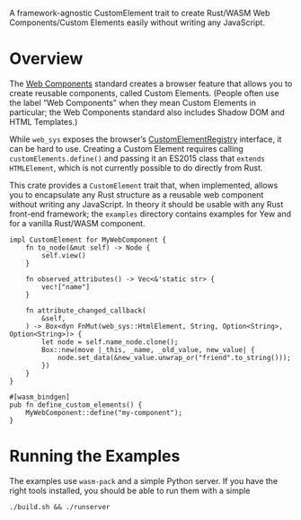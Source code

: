 A framework-agnostic CustomElement trait to create Rust/WASM Web Components/Custom Elements easily without writing any JavaScript.

# Overview

The [Web Components](https://github.com/WICG/webcomponents) standard creates a browser feature that allows you to create reusable components, called Custom Elements. (People often use the label “Web Components” when they mean Custom Elements in particular; the Web Components standard also includes Shadow DOM and HTML Templates.)

While `web_sys` exposes the browser’s [CustomElementRegistry](https://rustwasm.github.io/wasm-bindgen/api/web_sys/struct.CustomElementRegistry.html) interface, it can be hard to use. Creating a Custom Element requires calling `customElements.define()` and passing it an ES2015 class that `extends HTMLElement`, which is not currently possible to do directly from Rust.

This crate provides a `CustomElement` trait that, when implemented, allows you to encapsulate any Rust structure as a reusable web component without writing any JavaScript. In theory it should be usable with any Rust front-end framework; the `examples` directory contains examples for Yew and for a vanilla Rust/WASM component.

```
impl CustomElement for MyWebComponent {
    fn to_node(&mut self) -> Node {
        self.view()
    }

    fn observed_attributes() -> Vec<&'static str> {
        vec!["name"]
    }

    fn attribute_changed_callback(
        &self,
    ) -> Box<dyn FnMut(web_sys::HtmlElement, String, Option<String>, Option<String>)> {
        let node = self.name_node.clone();
        Box::new(move |_this, _name, _old_value, new_value| {
            node.set_data(&new_value.unwrap_or("friend".to_string()));
        })
    }
}

#[wasm_bindgen]
pub fn define_custom_elements() {
    MyWebComponent::define("my-component");
}
```

# Running the Examples

The examples use `wasm-pack` and a simple Python server. If you have the right tools installed, you should be able to run them with a simple

`./build.sh && ./runserver`